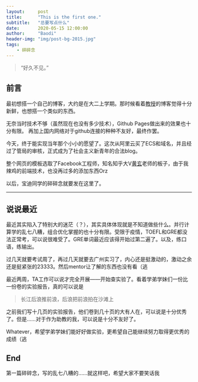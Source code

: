 ```yaml
---
layout:     post
title:      "This is the first one."
subtitle:   "总要写点什么"
date:       2020-05-15 12:00:00
author:     "Baodi"
header-img: "img/post-bg-2015.jpg"
tags:
    - 碎碎念
---
```


> “好久不见。”


## 前言

最初想搭一个自己的博客，大约是在大二上学期。那时候看着[教授](http://cuichen.cc)的博客觉得十分新鲜，也想搭一个类似的东西。

无奈当时技术不够（虽然现在也没有多少技术），Github Pages做出来的效果也十分有限。
再加上国内网络对于github连接的种种不友好，最终作罢。

今天，终于能实现当年那个小小的愿望了。这次从阿里云买了ECS和域名，并且经过了管局的审核，正式成为了社会主义新青年的合法blog。

整个网页的模板选取了Facebook工程师，知名知乎大V[黄玄](http://huangxuan.me)老师的板子，由于我辣鸡的前端技术，也没再过多的添加东西Orz

以后，宝迪同学的碎碎念就要发在这里了。

---

## 说说最近

最近其实陷入了特别大的迷茫（？），其实具体体现就是不知道做些什么。并行计算学的乱七八糟，组合优化掌握的也十分有限。受限于疫情，TOEFL和GRE都没法正常考，可以说很难受了。GRE单词最近应该得开始过第二遍了。以及，练口语，练输出。

过几天就要考试周了，再过几天就要去广州实习了，内心还是挺激动的，激动之余还是挺紧张的23333。然后mentor让了解的东西也没有看（逃

最近两周，TA工作可以说才完全开展——开始查实验了。看着学弟学妹们一份比一份卷的实验报告，真的可以说是

> 长江后浪推前浪，后浪把前浪拍在沙滩上

之前我们写十几页的实验报告，他们卷到几十页的大有人在，可以说是十分优秀了。但是……对于作为助教的我，可以说是十分不友好了。

Whatever，希望学弟学妹们能好好做实验，更希望自己能继续努力取得更优秀的成绩（逃

## End

第一篇碎碎念，写的乱七八糟的……就这样吧，希望大家不要笑话我

